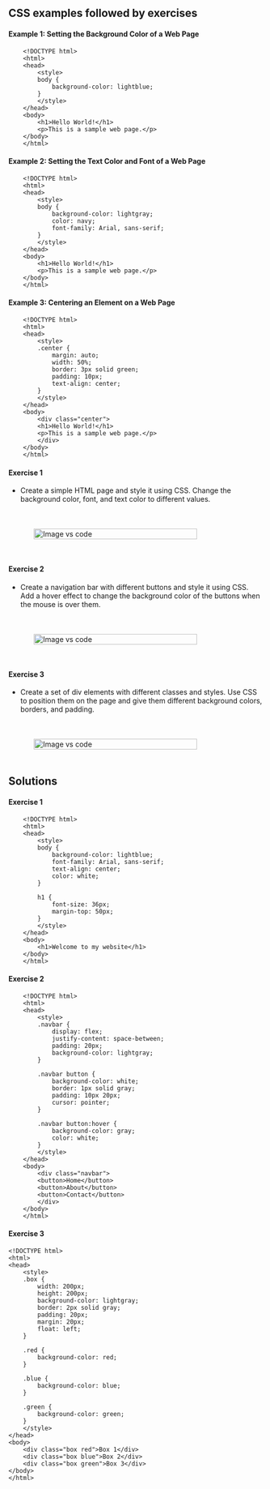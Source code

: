 ## CSS examples followed by exercises

#### Example 1: Setting the Background Color of a Web Page

        <!DOCTYPE html>
        <html>
        <head>
            <style>
            body {
                background-color: lightblue;
            }
            </style>
        </head>
        <body>
            <h1>Hello World!</h1>
            <p>This is a sample web page.</p>
        </body>
        </html>

#### Example 2: Setting the Text Color and Font of a Web Page

        <!DOCTYPE html>
        <html>
        <head>
            <style>
            body {
                background-color: lightgray;
                color: navy;
                font-family: Arial, sans-serif;
            }
            </style>
        </head>
        <body>
            <h1>Hello World!</h1>
            <p>This is a sample web page.</p>
        </body>
        </html>

#### Example 3: Centering an Element on a Web Page

        <!DOCTYPE html>
        <html>
        <head>
            <style>
            .center {
                margin: auto;
                width: 50%;
                border: 3px solid green;
                padding: 10px;
                text-align: center;
            }
            </style>
        </head>
        <body>
            <div class="center">
            <h1>Hello World!</h1>
            <p>This is a sample web page.</p>
            </div>
        </body>
        </html>

#### Exercise 1

- Create a simple HTML page and style it using CSS. Change the background color, font, and text color to different values.

<div style="display: flex;justify-content: center;margin: 50px 0px">
    <img src="/Articles/FrontEnd/CSS/exercise1.png" width="80%" alt="Image vs code"/>
</div>

#### Exercise 2

- Create a navigation bar with different buttons and style it using CSS. Add a hover effect to change the background color of the buttons when the mouse is over them.

<div style="display: flex;justify-content: center;margin: 50px 0px">
    <img src="/Articles/FrontEnd/CSS/exercise2.png" width="80%" alt="Image vs code"/>
</div>

#### Exercise 3

- Create a set of div elements with different classes and styles. Use CSS to position them on the page and give them different background colors, borders, and padding.

<div style="display: flex;justify-content: center;margin: 50px 0px">
    <img src="/Articles/FrontEnd/CSS/exercise3.png" width="80%" alt="Image vs code"/>
</div>

## Solutions

#### Exercise 1

        <!DOCTYPE html>
        <html>
        <head>
            <style>
            body {
                background-color: lightblue;
                font-family: Arial, sans-serif;
                text-align: center;
                color: white;
            }

            h1 {
                font-size: 36px;
                margin-top: 50px;
            }
            </style>
        </head>
        <body>
            <h1>Welcome to my website</h1>
        </body>
        </html>

#### Exercise 2

        <!DOCTYPE html>
        <html>
        <head>
            <style>
            .navbar {
                display: flex;
                justify-content: space-between;
                padding: 20px;
                background-color: lightgray;
            }

            .navbar button {
                background-color: white;
                border: 1px solid gray;
                padding: 10px 20px;
                cursor: pointer;
            }

            .navbar button:hover {
                background-color: gray;
                color: white;
            }
            </style>
        </head>
        <body>
            <div class="navbar">
            <button>Home</button>
            <button>About</button>
            <button>Contact</button>
            </div>
        </body>
        </html>

#### Exercise 3

    <!DOCTYPE html>
    <html>
    <head>
        <style>
        .box {
            width: 200px;
            height: 200px;
            background-color: lightgray;
            border: 2px solid gray;
            padding: 20px;
            margin: 20px;
            float: left;
        }

        .red {
            background-color: red;
        }

        .blue {
            background-color: blue;
        }

        .green {
            background-color: green;
        }
        </style>
    </head>
    <body>
        <div class="box red">Box 1</div>
        <div class="box blue">Box 2</div>
        <div class="box green">Box 3</div>
    </body>
    </html>
